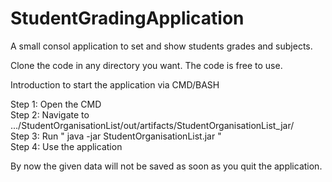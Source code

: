 # StudentGradingApplication
A small consol application to set and show students grades and subjects.


Clone the code in any directory you want. The code is free to use.


Introduction to start the application via CMD/BASH    

Step 1: Open the CMD  
Step 2: Navigate to .../StudentOrganisationList/out/artifacts/StudentOrganisationList_jar/  
Step 3: Run " java -jar StudentOrganisationList.jar "  
Step 4: Use the application  


By now the given data will not be saved as soon as you quit the application.
